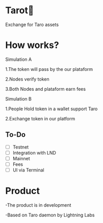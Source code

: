 # Tarot🍠
Exchange for Taro assets

# How works?

Simulation A

1.The token will pass by the our plataform

2.Nodes verify token

3.Both Nodes and plataform earn fees

Simulation B

1.People Hold token in a wallet support Taro

2.Exchange token in our platform 

## To-Do
- [ ] Testnet
- [ ] Integration with LND
- [ ] Mainnet
- [ ] Fees
- [ ] UI via Terminal

# Product

-The product is in development

-Based on Taro daemon by Lightning Labs
